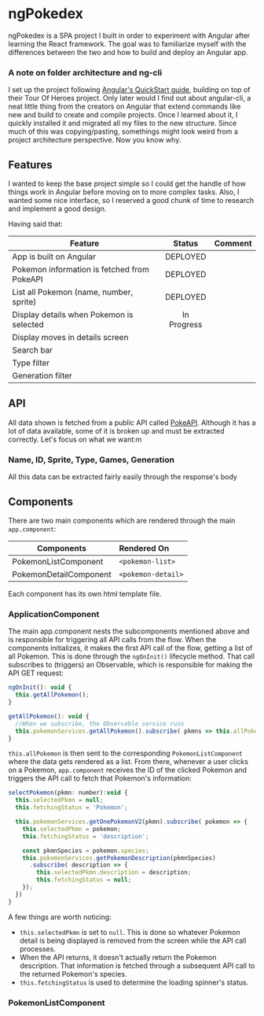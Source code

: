 # ngPokedex

ngPokedex is a SPA project I built in order to experiment with Angular after learning the React framework. The goal was to familiarize myself with the differences between the two and how to build and deploy an Angular app.

### A note on folder architecture and ng-cli
I set up the project following [Angular's QuickStart guide](https://angular.io/docs/ts/latest/quickstart.html), building on top of their Tour Of Heroes project. Only later would I find out about angular-cli, a neat little thing from the creators on Angular that extend commands like new and build to create and compile projects. Once I learned about it, I quickly installed it and migrated all my files to the new structure. Since much of this was copying/pasting, somethings might look weird from a project architecture perspective. Now you know why.

## Features
I wanted to keep the base project simple so I could get the handle of how things work in Angular before moving on to more complex tasks. Also, I wanted some nice interface, so I reserved a good chunk of time to research and implement a good  design.

Having said that:

| Feature | Status | Comment |
|--------------------------------------------|:-----------:|:-------------------:|
| App is built on Angular | DEPLOYED | |
| Pokemon information is fetched from PokeAPI | DEPLOYED | |
| List all Pokemon (name, number, sprite) | DEPLOYED | |
| Display details when Pokemon is selected | In Progress | |
| Display moves in details screen | | |
| Search bar | | |
| Type filter | | |
| Generation filter | | | |

## API
All data shown is fetched from a public API called [PokeAPI](pokeapi.co). Although it has a lot of data available, some of it is broken up and must be extracted correctly. Let's focus on what we want:m

### Name, ID, Sprite, Type, Games, Generation
All this data can be extracted fairly easily through the response's body

## Components
There are two main components which are rendered through the main `app.component`:

| Components | Rendered On |
|-|:-|
| PokemonListComponent | `<pokemon-list>` |
| PokemonDetailComponent | `<pokemon-detail>` |

Each component has its own html template file.

### ApplicationComponent
The main app.component nests the subcomponents mentioned above and is responsible for triggering all API calls from the flow. When the components initializes, it makes the first API call of the flow, getting a list of all Pokemon. This is done through the `ngOnInit()` lifecycle method. That call subscribes to (triggers) an Observable, which is responsible for making the API GET request:

```javascript
ngOnInit(): void {
  this.getAllPokemon();
}

getAllPokemon(): void {
  //When we subscribe, the Observable service runs
  this.pokemonServices.getAllPokemon().subscribe( pkmns => this.allPokemon = pkmns );
}
```
`this.allPokemon` is then sent to the corresponding `PokemonListComponent` where the data gets rendered as a list. From there, whenever a user clicks on a Pokemon, `app.component` receives the ID of the clicked Pokemon and triggers the API call to fetch that Pokemon's information:

```javascript
selectPokemon(pkmn: number):void {
  this.selectedPkmn = null;
  this.fetchingStatus = 'Pokemon';

  this.pokemonServices.getOnePokemonV2(pkmn).subscribe( pokemon => {
    this.selectedPkmn = pokemon;
    this.fetchingStatus = 'description';

    const pkmnSpecies = pokemon.species;
    this.pokemonServices.getPokemonDescription(pkmnSpecies)
      .subscribe( description => {
        this.selectedPkmn.description = description;
        this.fetchingStatus = null;
    });
  })
}
```

A few things are worth noticing:
* `this.selectedPkmn` is set to `null`. This is done so whatever Pokemon detail is being displayed is removed from the screen while the API call processes.
* When the API returns, it doesn't actually return the Pokemon description. That information is fetched through a subsequent API call to the returned Pokemon's species.
* `this.fetchingStatus` is used to determine the loading spinner's status.

### PokemonListComponent
